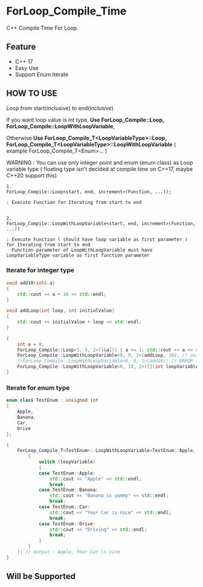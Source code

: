 # ForLoop_Compile_Time
C++ Compile Time For Loop.

## Feature
  * C++ 17
  * Easy Use
  * Support Enum Iterate
  
## HOW TO USE

Loop from start(inclusive) to end(*inclusive*)

If you want loop value is int type, **Use ForLoop_Compile::Loop, ForLoop_Compile::LoopWithLoopVariable**,

Otherwise **Use ForLoop_Compile_T\<LoopVariableType\>::Loop, ForLoop_Compile_T\<LoopVariableType\>::LoopWithLoopVariable** ( example ForLoop_Compile_T\<Enum\>... )

WARNING : You can use only integer point and enum (enum class) as Loop variable type ( floating type isn't decided at compile time on C++17, maybe C++20 support this)

```
1.
ForLoop_Compile::Loop<start, end, increment>(Function, ...)); 

: Execute Function for Iterating from start to end 


2.
ForLoop_Compile::LoopWithLoopVariable<start, end, increment>(Function, ...)) 

: Execute Function ( should have loop variable as first parameter ) for Iterating from start to end 
  Function parameter of LoopWithLoopVariable must have LoopVariableType variable as first function parameter

```

### Iterate for integer type
```c++
void add10(int& a)
{
	std::cout << a + 10 << std::endl;
}

void addLoop(int loop, int initialValue)
{
	std::cout << initialValue + loop << std::endl;
}

{
	int a = 0;
	ForLoop_Compile::Loop<1, 5, 2>([&a]() { a += 1; std::cout << a << std::endl;  }); // output : 1, 2, 3
	ForLoop_Compile::LoopWithLoopVariable<0, 9, 1>(addLoop, 10); // output : 10, 11, 12, 13, ... , 19
	//ForLoop_Compile::LoopWithLoopVariable<0, 9, 1>(add10); // ERROR : Loop variable should not be referece
	ForLoop_Compile::LoopWithLoopVariable<0, 10, 2>([](int loopVariable) {std::cout << loopVariable << std::endl; }); // output : 0, 2, 4, 6, 8, 10
}
```

### Iterate for enum type
```c++
enum class TestEnum : unsigned int
{
	Apple,
	Banana,
	Car,
	Drive
};

{
	ForLoop_Compile_T<TestEnum>::LoopWithLoopVariable<TestEnum::Apple, TestEnum::Drive, 2>([](TestEnum loopVariable)
		{
			switch (loopVariable)
			{
			case TestEnum::Apple:
				std::cout << "Apple" << std::endl;
				break;
			case TestEnum::Banana:
				std::cout << "Banana is yammy" << std::endl;
				break;
			case TestEnum::Car:
				std::cout << "Your Car is nice" << std::endl;
				break;
			case TestEnum::Drive:
				std::cout << "Driving" << std::endl;
				break;
			}
		}
	); // output : Apple, Your Car is nice
}
```

## Will be Supported
